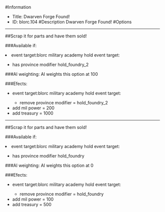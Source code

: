 #Information
 - Title: Dwarven Forge Found!
 - ID: blorc.104
#Description
Dwarven Forge Found!
#Options

___
##Scrap it for parts and have them sold!

###Available if:
<li>event target:blorc military academy hold event target:</li><ul><li>has province modifier hold_foundry_2</li></ul>

###AI weighting:
AI weights this option at 100


###Efects:<ul><li>event target:blorc military academy hold event target:</li><ul><li>remove province modifier = hold_foundry_2</li></ul><li>add mil power = 200</li><li>add treasury = 1000</li></ul>

___
##Scrap it for parts and have them sold!

###Available if:
<li>event target:blorc military academy hold event target:</li><ul><li>has province modifier hold_foundry</li></ul>

###AI weighting:
AI weights this option at 0


###Efects:<ul><li>event target:blorc military academy hold event target:</li><ul><li>remove province modifier = hold_foundry</li></ul><li>add mil power = 100</li><li>add treasury = 500</li></ul>
